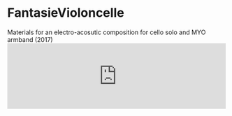 # FantasieVioloncelle
Materials for an electro-acosutic composition for cello solo and MYO armband (2017)
<embed src="https://drive.google.com/file/d/0B3pagLORDbZMR2d4UEFCNXotbkk/view?usp=sharing&resourcekey=0-XfQKddJWBkJcvq3mKJXUvg" 
       width="500" type="application/pdf">      
